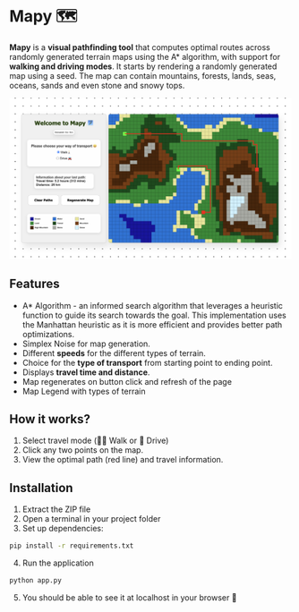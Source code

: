 # Mapy 🗺️

**Mapy** is a **visual pathfinding tool** that computes optimal routes across randomly generated terrain maps using the A* algorithm, 
with support for **walking and driving modes**. It starts by
rendering a randomly generated map using a seed. The map can contain mountains, forests, lands, seas, oceans, sands and even stone and snowy tops.

![Screenshot](static/images/screenshot.png)


## Features
* A* Algorithm - an informed search algorithm that leverages a heuristic function to guide its search towards the goal. This implementation uses the Manhattan heuristic as it is more efficient and provides better path optimizations.
* Simplex Noise for map generation.
* Different **speeds** for the different types of terrain.
* Choice for the **type of transport** from starting point to ending point.
* Displays **travel time and distance**.
* Map regenerates on button click and refresh of the page
* Map Legend with types of terrain
  
## How it works?
1. Select travel mode (🚶‍♂️ Walk or 🚗 Drive)
2. Click any two points on the map.
3. View the optimal path (red line) and travel information.

## Installation
1. Extract the ZIP file
2. Open a terminal in your project folder
3. Set up dependencies:
```sh
pip install -r requirements.txt
```
4. Run the application
```sh
python app.py
```
5. You should be able to see it at localhost in your browser 🙂
